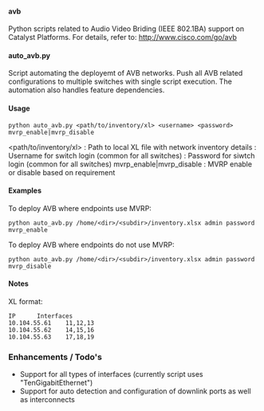 #### avb 
Python scripts related to Audio Video Briding (IEEE 802.1BA) support on Catalyst Platforms.
For details, refer to: http://www.cisco.com/go/avb   

#### auto_avb.py
Script automating the deployemt of AVB networks. Push all AVB related configurations to multiple
switches with single script execution. The automation also handles feature dependencies.

#### Usage
```
python auto_avb.py <path/to/inventory/xl> <username> <password> mvrp_enable|mvrp_disable
```
<path/to/inventory/xl> : Path to local XL file with network inventory details
<username> : Username for switch login (common for all switches)
<password> : Password for siwtch login (common for all switches)
mvrp_enable|mvrp_disable : MVRP enable or disable based on requirement

#### Examples 
To deploy AVB where endpoints use MVRP:
```
python auto_avb.py /home/<dir>/<subdir>/inventory.xlsx admin password mvrp_enable
```
To deploy AVB where endpoints do not use MVRP:
```
python auto_avb.py /home/<dir>/<subdir>/inventory.xlsx admin password mvrp_disable
```

#### Notes
XL format:
```
IP		Interfaces
10.104.55.61	11,12,13
10.104.55.62	14,15,16
10.104.55.63	17,18,19
```

### Enhancements / Todo's
- Support for all types of interfaces (currently script uses "TenGigabitEthernet")
- Support for auto detection and configuration of downlink ports as well as interconnects


